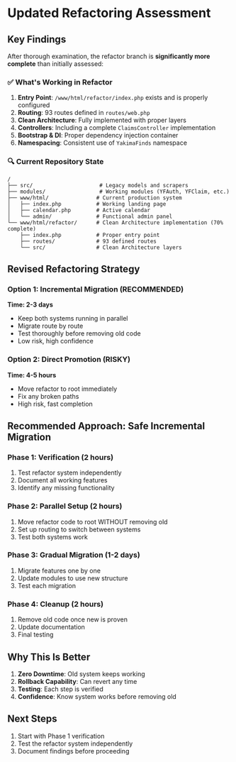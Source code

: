 # Updated Refactoring Assessment

## Key Findings

After thorough examination, the refactor branch is **significantly more complete** than initially assessed:

### ✅ What's Working in Refactor
1. **Entry Point**: `/www/html/refactor/index.php` exists and is properly configured
2. **Routing**: 93 routes defined in `routes/web.php`
3. **Clean Architecture**: Fully implemented with proper layers
4. **Controllers**: Including a complete `ClaimsController` implementation
5. **Bootstrap & DI**: Proper dependency injection container
6. **Namespacing**: Consistent use of `YakimaFinds` namespace

### 🔍 Current Repository State
```
/
├── src/                     # Legacy models and scrapers
├── modules/                 # Working modules (YFAuth, YFClaim, etc.)
├── www/html/               # Current production system
│   ├── index.php           # Working landing page
│   ├── calendar.php        # Active calendar
│   └── admin/              # Functional admin panel
└── www/html/refactor/      # Clean Architecture implementation (70% complete)
    ├── index.php           # Proper entry point
    ├── routes/             # 93 defined routes
    └── src/                # Clean Architecture layers
```

## Revised Refactoring Strategy

### Option 1: Incremental Migration (RECOMMENDED)
**Time: 2-3 days**
- Keep both systems running in parallel
- Migrate route by route
- Test thoroughly before removing old code
- Low risk, high confidence

### Option 2: Direct Promotion (RISKY)
**Time: 4-5 hours**
- Move refactor to root immediately
- Fix any broken paths
- High risk, fast completion

## Recommended Approach: Safe Incremental Migration

### Phase 1: Verification (2 hours)
1. Test refactor system independently
2. Document all working features
3. Identify any missing functionality

### Phase 2: Parallel Setup (2 hours)
1. Move refactor code to root WITHOUT removing old
2. Set up routing to switch between systems
3. Test both systems work

### Phase 3: Gradual Migration (1-2 days)
1. Migrate features one by one
2. Update modules to use new structure
3. Test each migration

### Phase 4: Cleanup (2 hours)
1. Remove old code once new is proven
2. Update documentation
3. Final testing

## Why This Is Better

1. **Zero Downtime**: Old system keeps working
2. **Rollback Capability**: Can revert any time
3. **Testing**: Each step is verified
4. **Confidence**: Know system works before removing old

## Next Steps

1. Start with Phase 1 verification
2. Test the refactor system independently
3. Document findings before proceeding